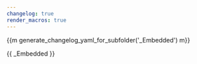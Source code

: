 ```yaml
---
changelog: true
render_macros: true
---
```


{{m generate_changelog_yaml_for_subfolder('_Embedded') m}}

{{ _Embedded }}